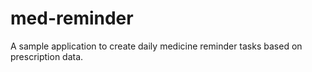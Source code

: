 # med-reminder
A sample application to create daily medicine reminder tasks based on prescription data.

